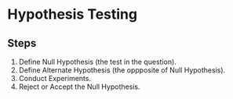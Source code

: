 # Hypothesis Testing

## Steps

1. Define Null Hypothesis (the test in the question).
2. Define Alternate Hypothesis (the oppposite of Null Hypothesis).
3. Conduct Experiments.
4. Reject or Accept the Null Hypothesis.